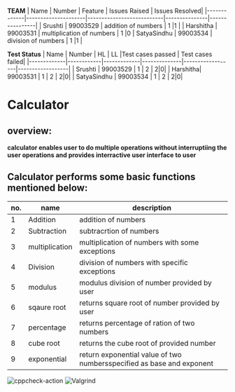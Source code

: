 **TEAM**
|       Name  |     Number          |           Feature         | Issues Raised | Issues Resolved|
|-------------|---------------------|---------------------------|---------------|----------------|
|        Srushti   | 99003529            |  addition of numbers      |            1 |1               |
|      Harshitha   | 99003531            |  multiplication of numbers |           1 |0
|        SatyaSindhu   | 99003534            |  division of numbers      |            1 |1               |




**Test Status**
|       Name  |     Number |       HL    |     LL       |Test cases passed | Test cases failed|
|-------------|------------|-------------|--------------|------------------|------------------|
|    Srushti  | 99003529 |    1         |  2               |        2|0|
|    Harshitha| 99003531 |    1         |  2               |        2|0|
|    SatyaSindhu  | 99003534 |    1         |  2               |        2|0|


# Calculator
## overview:
  **calculator enables user to do multiple operations without interruptiing the user operations and  provides interractive user interface to user**

##  Calculator performs some basic functions mentioned below:
|       no.   |     name          |                 description                   |
|-------------|-------------------|-----------------------------------------------|
|        1    | Addition          |  addition of numbers                          |
|        2    | Subtraction       | subtracrtion of numbers                       |
|        3    | multiplication    | multiplication of numbers with some exceptions|
|        4    | Division          | division of numbers with specific exceptions  |
|        5    | modulus           | modulus division of number provided by user   |
|        6    | sqaure root       | returns square root of number provided by user|
|        7    | percentage        | returns percentage of ration of two numbers   |
|        8    | cube root         | returns the cube root of provided number      |
|        9    | exponential       | return exponential value of two numbersspecified as base and exponent|




![cppcheck-action](https://github.com/99003537/Calculator/workflows/cppcheck-action/badge.svg)     ![Valgrind](https://github.com/99003537/Calculator/workflows/Valgrind/badge.svg)


